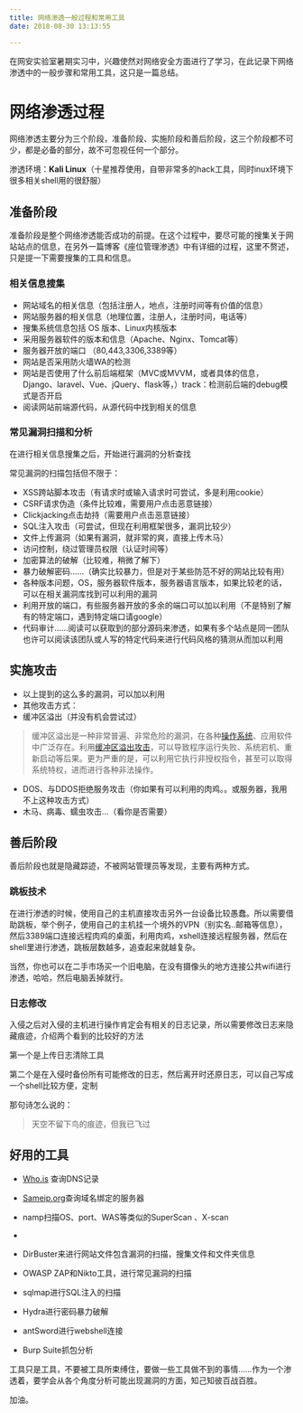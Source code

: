 ```yaml
---
title: 网络渗透一般过程和常用工具
date: 2018-08-30 13:13:55

---
```


在网安实验室暑期实习中，兴趣使然对网络安全方面进行了学习，在此记录下网络渗透中的一般步骤和常用工具，这只是一篇总结。

<!-- more -->

# 网络渗透过程

网络渗透主要分为三个阶段，准备阶段、实施阶段和善后阶段，这三个阶段都不可少，都是必备的部分，故不可忽视任何一个部分。

渗透环境：**Kali Linux**（十星推荐使用，自带非常多的hack工具，同时inux环境下很多相关shell用的很舒服）

## 准备阶段

准备阶段是整个网络渗透能否成功的前提。在这个过程中，要尽可能的搜集关于网站站点的信息，在另外一篇博客《座位管理渗透》中有详细的过程，这里不赘述，只是提一下需要搜集的工具和信息。

### 相关信息搜集

* 网站域名的相关信息（包括注册人，地点，注册时间等有价值的信息）
* 网站服务器的相关信息（地理位置，注册人，注册时间，电话等）
* 搜集系统信息包括 OS 版本、Linux内核版本
* 采用服务器软件的版本和信息（Apache、Nginx、Tomcat等）
* 服务器开放的端口 （80,443,3306,3389等）
* 网站是否采用防火墙WA的检测
* 网站是否使用了什么前后端框架（MVC或MVVM，或者具体的信息，Django、laravel、Vue、jQuery、flask等，）track：检测前后端的debug模式是否开启
* 阅读网站前端源代码，从源代码中找到相关的信息

### 常见漏洞扫描和分析

在进行相关信息搜集之后，开始进行漏洞的分析查找

常见漏洞的扫描包括但不限于：

* XSS跨站脚本攻击（有请求时或输入请求时可尝试，多是利用cookie）
* CSRF请求伪造（条件比较难，需要用户点击恶意链接）
* Clickjacking点击劫持（需要用户点击恶意链接）
* SQL注入攻击（可尝试，但现在利用框架很多，漏洞比较少）
* 文件上传漏洞（如果有漏洞，就非常的爽，直接上传木马）
* 访问控制，绕过管理员权限（认证时间等）
* 加密算法的破解（比较难，稍微了解下）
* 暴力破解密码……（确实比较暴力，但是对于某些防范不好的网站比较有用）
* 各种版本问题，OS，服务器软件版本，服务器语言版本，如果比较老的话，可以在相关漏洞库找到可以利用的漏洞
* 利用开放的端口，有些服务器开放的多余的端口可以加以利用（不是特别了解有的特定端口，遇到特定端口请google）
* 代码审计……阅读可以获取到的部分源码来渗透，如果有多个站点是同一团队也许可以阅读该团队或人写的特定代码来进行代码风格的猜测从而加以利用

## 实施攻击

* 以上提到的这么多的漏洞，可以加以利用
* 其他攻击方式：
* 缓冲区溢出（并没有机会尝试过）

> 缓冲区溢出是一种非常普遍、非常危险的漏洞，在各种[操作系统](https://baike.baidu.com/item/%E6%93%8D%E4%BD%9C%E7%B3%BB%E7%BB%9F/192)、应用软件中广泛存在。利用[缓冲区溢出攻击](https://baike.baidu.com/item/%E7%BC%93%E5%86%B2%E5%8C%BA%E6%BA%A2%E5%87%BA%E6%94%BB%E5%87%BB/11056235)，可以导致程序运行失败、系统宕机、重新启动等后果。更为严重的是，可以利用它执行非授权指令，甚至可以取得系统特权，进而进行各种非法操作。

* DOS、与DDOS拒绝服务攻击（你如果有可以利用的肉鸡。。或服务器，我用不上这种攻击方式）
* 木马、病毒、蠕虫攻击…（看你是否需要）

>

## 善后阶段

善后阶段也就是隐藏踪迹，不被网站管理员等发现，主要有两种方式。

### 跳板技术

在进行渗透的时候，使用自己的主机直接攻击另外一台设备比较愚蠢。所以需要借助跳板，举个例子，使用自己的主机挂一个境外的VPN（别实名..邮箱等信息），然后3389端口连接远程肉鸡的桌面，利用肉鸡，xshell连接远程服务器，然后在shell里进行渗透，跳板层数越多，追查起来就越复杂。

当然，你也可以在二手市场买一个旧电脑，在没有摄像头的地方连接公共wifi进行渗透，哈哈，然后电脑丢掉就行。

### 日志修改

入侵之后对入侵的主机进行操作肯定会有相关的日志记录，所以需要修改日志来隐藏痕迹，介绍两个看到的比较好的方法

第一个是上传日志清除工具

第二个是在入侵时备份所有可能修改的日志，然后离开时还原日志，可以自己写成一个shell比较方便，定制

那句诗怎么说的：

> 天空不留下鸟的痕迹，但我已飞过

## 好用的工具

- [Who.is](who.is) 查询DNS记录
- [Sameip.org](Sameip.org )查询域名绑定的服务器

- namp扫描OS、port、WAS等类似的SuperScan 、X-scan

- 

- DirBuster来进行网站文件包含漏洞的扫描，搜集文件和文件夹信息

- OWASP ZAP和Nikto工具，进行常见漏洞的扫描

- sqlmap进行SQL注入的扫描

- Hydra进行密码暴力破解

- antSword进行webshell连接

- Burp Suite抓包分析


工具只是工具，不要被工具所束缚住，要做一些工具做不到的事情……作为一个渗透着，要学会从各个角度分析可能出现漏洞的方面，知己知彼百战百胜。

加油。



